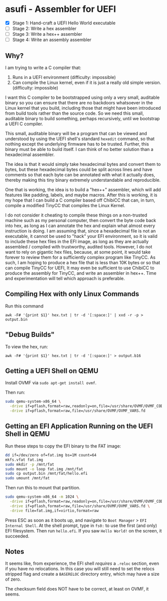 # asufi - Assembler for UEFI

- [x] Stage 1: Hand-craft a UEFI Hello World executable
- [ ] Stage 2: Write a hex assembler
- [ ] Stage 3: Write a hex++ assembler
- [ ] Stage 4: Write an assembly assembler

## Why?

I am trying to write a C compiler that:

1. Runs in a UEFI environment (difficulty: impossible)
2. Can compile the Linux kernel, even if it is just a really old simple version. (difficulty: impossible)

I want this C compiler to be bootstrapped using only a very small, auditable
binary so you can ensure that there are no backdoors whatsoever in the Linux
kernel that you build, including those that might have been introduced from
build tools rather than the source code. So we need this small, auditable binary
to build something, perhaps recursively, until we bootstrap a UEFI C compiler.

This small, auditable binary will be a program that can be viewed and understood
by using the UEFI shell's standard `hexedit` command, so that nothing except the
underlying firmware has to be trusted. Further, this binary must be able to
build itself. I can think of no better solution than a hexadecimal assembler.

The idea is that it would simply take hexadecimal bytes and convert them to
bytes, but these hexadecimal bytes could be split across lines and have comments
so that each byte can be annotated with what it actually does, thereby making
this tiny binary extremely understandable and reproducible.

One that is working, the idea is to build a "hex++" assembler, which will add
features like padding, labels, and maybe macros. After this is working, it is
my hope that I can build a C compiler based off ChibiCC that can, in turn,
compile a modified TinyCC that compiles the Linux Kernel.

I do not consider it cheating to compile these things on a non-trusted machine
such as my personal computer, then convert the byte code back into hex, as long
as I can annotate the hex and explain what almost every instruction is doing. I
am assuming that, since a hexadecimal file is not an executable, it cannot be
used to "hack" your EFI environment, so it is valid to include these hex files
in the EFI image, as long as they are actually assembled / compiled with
trustworthy, audited tools. However, I do not want to rely on gigantic hex
files, because, at some point, it would take forever to review them for a
sufficiently complex program like TinyCC. As such, I am hoping to produce a
hex file that is less than 10K bytes or so that can compile TinyCC for UEFI,
It may even be sufficient to use ChibiCC to produce the assembly for TinyCC, and
write an assembler in hex++. Time and experimentation will tell which approach
is preferable.

## Compiling Hex with only Linux Commands

Run this command

```
awk -F# '{print $1}' hex.txt | tr -d '[:space:]' | xxd -r -p > output.bin
```

## "Debug Builds"

To view the hex, run:

```
awk -F# '{print $1}' hex.txt | tr -d '[:space:]' > output.b16
```

## Getting a UEFI Shell on QEMU

Install OVMF via `sudo apt-get install ovmf`.

Then run:

```bash
sudo qemu-system-x86_64 \
  -drive if=pflash,format=raw,readonly=on,file=/usr/share/OVMF/OVMF_CODE.fd \
  -drive if=pflash,format=raw,file=/usr/share/OVMF/OVMF_VARS.fd
```

## Getting an EFI Application Running on the UEFI Shell in QEMU

Run these steps to copy the EFI binary to the FAT image:

```bash
dd if=/dev/zero of=fat.img bs=1M count=64
mkfs.vfat fat.img
sudo mkdir -p /mnt/fat
sudo mount -o loop fat.img /mnt/fat
sudo cp output.bin /mnt/fat/hello.efi
sudo umount /mnt/fat
```

Then run this to mount that partition.

```bash
sudo qemu-system-x86_64 -m 1024 \
  -drive if=pflash,format=raw,readonly=on,file=/usr/share/OVMF/OVMF_CODE.fd \
  -drive if=pflash,format=raw,file=/usr/share/OVMF/OVMF_VARS.fd \
  -drive file=fat.img,if=virtio,format=raw
```

Press ESC as soon as it boots up, and navigate to
`Boot Manager` > `EFI Internal Shell`. At the shell prompt, type in `fs0:` to
use the first (and only) EFI filesystem. Then run `hello.efi`. If you saw
`Hello World!` on the screen, it succeeded.

## Notes

It seems like, from experience, the EFI shell _requires_ a `.reloc` section,
even if you have no relocations. In this case you will still need to set the
relocs stripped flag and create a `BASERELOC` directory entry, which may have
a size of zero.

The checksum field does NOT have to be correct, at least on OVMF, it seems.

